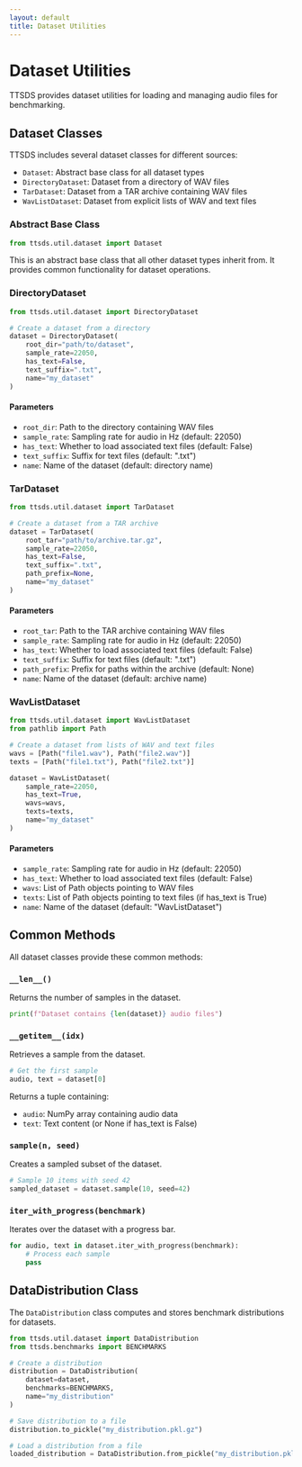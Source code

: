 ```yaml
---
layout: default
title: Dataset Utilities
---
```


# Dataset Utilities

TTSDS provides dataset utilities for loading and managing audio files for benchmarking.

## Dataset Classes

TTSDS includes several dataset classes for different sources:

- `Dataset`: Abstract base class for all dataset types
- `DirectoryDataset`: Dataset from a directory of WAV files
- `TarDataset`: Dataset from a TAR archive containing WAV files
- `WavListDataset`: Dataset from explicit lists of WAV and text files

### Abstract Base Class

```python
from ttsds.util.dataset import Dataset
```

This is an abstract base class that all other dataset types inherit from. It provides common functionality for dataset operations.

### DirectoryDataset

```python
from ttsds.util.dataset import DirectoryDataset

# Create a dataset from a directory
dataset = DirectoryDataset(
    root_dir="path/to/dataset",
    sample_rate=22050,
    has_text=False,
    text_suffix=".txt",
    name="my_dataset"
)
```

#### Parameters

- `root_dir`: Path to the directory containing WAV files
- `sample_rate`: Sampling rate for audio in Hz (default: 22050)
- `has_text`: Whether to load associated text files (default: False)
- `text_suffix`: Suffix for text files (default: ".txt")
- `name`: Name of the dataset (default: directory name)

### TarDataset

```python
from ttsds.util.dataset import TarDataset

# Create a dataset from a TAR archive
dataset = TarDataset(
    root_tar="path/to/archive.tar.gz",
    sample_rate=22050,
    has_text=False,
    text_suffix=".txt",
    path_prefix=None,
    name="my_dataset"
)
```

#### Parameters

- `root_tar`: Path to the TAR archive containing WAV files
- `sample_rate`: Sampling rate for audio in Hz (default: 22050)
- `has_text`: Whether to load associated text files (default: False)
- `text_suffix`: Suffix for text files (default: ".txt")
- `path_prefix`: Prefix for paths within the archive (default: None)
- `name`: Name of the dataset (default: archive name)

### WavListDataset

```python
from ttsds.util.dataset import WavListDataset
from pathlib import Path

# Create a dataset from lists of WAV and text files
wavs = [Path("file1.wav"), Path("file2.wav")]
texts = [Path("file1.txt"), Path("file2.txt")]

dataset = WavListDataset(
    sample_rate=22050,
    has_text=True,
    wavs=wavs,
    texts=texts,
    name="my_dataset"
)
```

#### Parameters

- `sample_rate`: Sampling rate for audio in Hz (default: 22050)
- `has_text`: Whether to load associated text files (default: False)
- `wavs`: List of Path objects pointing to WAV files
- `texts`: List of Path objects pointing to text files (if has_text is True)
- `name`: Name of the dataset (default: "WavListDataset")

## Common Methods

All dataset classes provide these common methods:

### `__len__()`

Returns the number of samples in the dataset.

```python
print(f"Dataset contains {len(dataset)} audio files")
```

### `__getitem__(idx)`

Retrieves a sample from the dataset.

```python
# Get the first sample
audio, text = dataset[0]
```

Returns a tuple containing:
- `audio`: NumPy array containing audio data
- `text`: Text content (or None if has_text is False)

### `sample(n, seed)`

Creates a sampled subset of the dataset.

```python
# Sample 10 items with seed 42
sampled_dataset = dataset.sample(10, seed=42)
```

### `iter_with_progress(benchmark)`

Iterates over the dataset with a progress bar.

```python
for audio, text in dataset.iter_with_progress(benchmark):
    # Process each sample
    pass
```

## DataDistribution Class

The `DataDistribution` class computes and stores benchmark distributions for datasets.

```python
from ttsds.util.dataset import DataDistribution
from ttsds.benchmarks import BENCHMARKS

# Create a distribution
distribution = DataDistribution(
    dataset=dataset,
    benchmarks=BENCHMARKS,
    name="my_distribution"
)

# Save distribution to a file
distribution.to_pickle("my_distribution.pkl.gz")

# Load a distribution from a file
loaded_distribution = DataDistribution.from_pickle("my_distribution.pkl.gz")
``` 